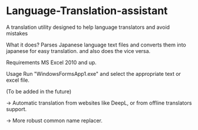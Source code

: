 # Language-Translation-assistant
A translation utility designed to help language translators and avoid mistakes

What it does?
Parses Japanese language text files and converts them into japanese for easy translation.
and also does the vice versa.

Requirements
MS Excel 2010 and up.

Usage
Run "WindowsFormsApp1.exe" and select the appropriate text or excel file.

(To be added in the future)

-> Automatic translation from websites like DeepL, or from offline translators support.

-> More robust common name replacer.
